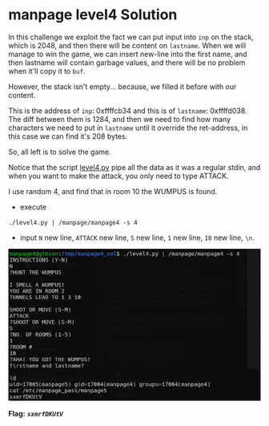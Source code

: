 # manpage level4 Solution

In this challenge we exploit the fact we can put input into `inp` on the stack, which is 2048, and then there will be content on `lastname`.
When we will manage to win the game, we can insert new-line into the first name, and then lastname will contain garbage values, and there will be no problem when it'll copy it to `buf`.

However, the stack isn't empty... because, we filled it before with our content.

This is the address of `inp`: 0xffffcb34 and this is of `lastname`: 0xffffd038.
The diff between them is 1284, and then we need to find how many characters we need to put in `lastname` until it override the ret-address, in this case we can find it's 208 bytes.

So, all left is to solve the game.

Notice that the script [level4.py](./scripts/level4/level4.py) pipe all the data as it was a regular stdin, and when you want to make the attack, you only need to type ATTACK.

I use random 4, and find that in room 10 the WUMPUS is found.

* execute 
```
./level4.py | /manpage/manpage4 -s 4
```
* input `N` new line, `ATTACK` new line, `S` new line, `1` new line, `10` new line, `\n`.


![image](./images/level4.png)

**Flag:** ***`sxmrfDKUtV`*** 
